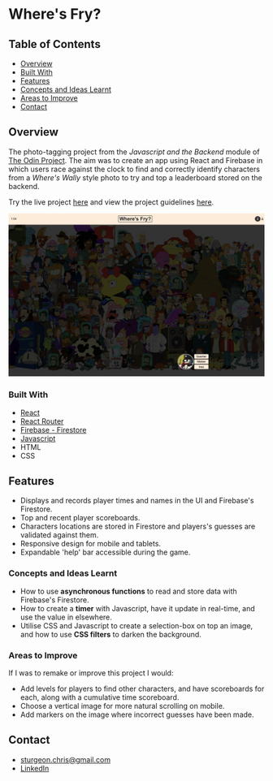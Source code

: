 # Where's Fry?

## Table of Contents

- [Overview](#overview)
- [Built With](#built-with)
- [Features](#features)
- [Concepts and Ideas Learnt](#concepts-and-ideas-learnt)
- [Areas to Improve](#areas-to-improve)
- [Contact](#contact)

## Overview

The photo-tagging project from the _Javascript and the Backend_ module of [The Odin Project](https://www.theodinproject.com/). The aim was to create an app using React and Firebase in which users race against the clock to find and correctly identify characters from a _Where's Wally_ style photo to try and top a leaderboard stored on the backend.

Try the live project [here](https://chrissturgeon.github.io/odin-wheres-fry/) and view the project guidelines [here](https://www.theodinproject.com/lessons/node-path-javascript-where-s-waldo-a-photo-tagging-app).

![Front page screenshot](/wheres-fry/src/imgs/screenshot.jpg 'Front Page')

<!-- TODO: Add a screenshot of the live project.
    1. Link to a 'live demo.'
    2. Describe your overall experience in a couple of sentences.
    3. List a few specific technical things that you learned or improved on.
    4. Share any other tips or guidance for others attempting this or something similar.
 -->

### Built With

- [React](https://reactjs.org/)
- [React Router](https://reactrouter.com/en/main)
- [Firebase - Firestore](https://firebase.google.com/)
- [Javascript](https://www.javascript.com/)
- HTML
- CSS

## Features

- Displays and records player times and names in the UI and Firebase's Firestore.
- Top and recent player scoreboards.
- Characters locations are stored in Firestore and players's guesses are validated against them.
- Responsive design for mobile and tablets.
- Expandable 'help' bar accessible during the game.

### Concepts and Ideas Learnt

- How to use **asynchronous functions** to read and store data with Firebase's Firestore.
- How to create a **timer** with Javascript, have it update in real-time, and use the value in elsewhere.
- Utilise CSS and Javascript to create a selection-box on top an image, and how to use **CSS filters** to darken the background.

### Areas to Improve

If I was to remake or improve this project I would:

- Add levels for players to find other characters, and have scoreboards for each, along with a cumulative time scoreboard.
- Choose a vertical image for more natural scrolling on mobile.
- Add markers on the image where incorrect guesses have been made.

## Contact

- sturgeon.chris@gmail.com
- [LinkedIn](https://www.linkedin.com/in/chris-sturgeon-36a74254/)
